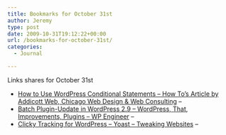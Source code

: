 ```yaml
---
title: Bookmarks for October 31st
author: Jeremy
type: post
date: 2009-10-31T19:12:22+00:00
url: /bookmarks-for-october-31st/
categories:
  - Journal

---
```

Links shares for October 31st

  * [How to Use WordPress Conditional Statements &#8211; How To&#8217;s Article by Addicott Web, Chicago Web Design & Web Consulting][1] &#8211; 
  * [Batch Plugin-Update in WordPress 2.9 &#8211; WordPress, That, Improvements, Plugins &#8211; WP Engineer][2] &#8211; 
  * [Clicky Tracking for WordPress &#8211; Yoast &#8211; Tweaking Websites][3] &#8211;

 [1]: http://www.addicottweb.com/2009/10/how-to-use-wordpress-conditional-statements/
 [2]: http://wpengineer.com/batch-plugin-update-in-wordpress-2-9/
 [3]: http://yoast.com/clicky-tracking-wordpress/#utm_source=rss&utm_medium=rss&utm_campaign=clicky-tracking-wordpress